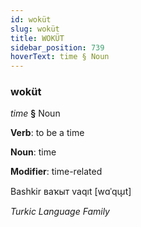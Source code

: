```yaml
---
id: woküt
slug: woküt
title: WOKÜT
sidebar_position: 739
hoverText: time § Noun
---
```


### woküt

*time* **§** Noun

**Verb**: to be a time

**Noun**: time

**Modifier**: time-related

Bashkir ваҡыт vaqıt [wɑˈqɯ̞t]

*Turkic Language Family*